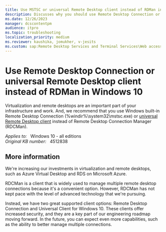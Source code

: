 ```yaml
---
title: Use MSTSC or universal Remote Desktop client instead of RDMan in Windows 10
description: Discusses why you should use Remote Desktop Connection or universal Remote Desktop client instead of RDMan in Windows 10.
ms.date: 12/26/2023
manager: dcscontentpm
audience: itpro
ms.topic: troubleshooting
localization_priority: medium
ms.reviewer: kaushika, jomukher, v-jesits
ms.custom: sap:Remote Desktop Services and Terminal Services\Web access (includes RemoteApp and desktop connections), csstroubleshoot
---
```

# Use Remote Desktop Connection or universal Remote Desktop client instead of RDMan in Windows 10

Virtualization and remote desktops are an important part of your infrastructure and work. And, we recommend that you use Windows built-in Remote Desktop Connection (%windir%\\system32\\mstsc.exe) or [universal Remote Desktop client](https://www.microsoft.com/p/microsoft-remote-desktop/9wzdncrfj3ps) instead of Remote Desktop Connection Manager (RDCMan).

_Applies to:_ &nbsp; Windows 10 - all editions  
_Original KB number:_ &nbsp; 4512838

## More information

We're increasing our investments in virtualization and remote desktops, such as Azure Virtual Desktop and RDS on Microsoft Azure.

RDCMan is a client that is widely used to manage multiple remote desktop connections because it's a convenient option. However, RDCMan has not kept pace with the level of advanced technology that we're pursuing.

Instead, we have two great supported client options: Remote Desktop Connection and Universal Client for Windows 10. These clients offer increased security, and they are a key part of our engineering roadmap moving forward. In the future, you can expect even more capabilities, such as the ability to better manage multiple connections.

